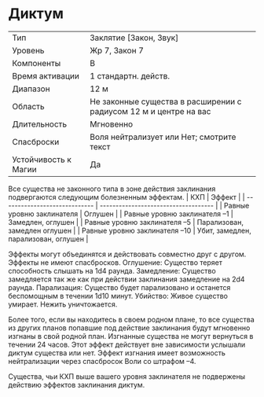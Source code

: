 
# Диктум

| | |
|---|---|
|Тип|Заклятие [Закон, Звук]|
|Уровень| Жр 7, Закон 7|
|Компоненты| В|
|Время активации| 1 стандартн. действ.|
|Диапазон| 12 м|
|Область| Не законные существа в расширении с радиусом 12 м и центре на вас|
|Длительность| Мгновенно|
|Спасброски| Воля нейтрализует или Нет; смотрите текст|
|Устойчивость к Магии| Да|

Все существа не законного типа в зоне действия заклинания подвергаются следующим болезненным эффектам.
| КХП                           | Эффект                               |
| ----------------------------- | ------------------------------------ |
| Равные уровню заклинателя     | Оглушен                              |
| Равные уровню заклинателя –1  | Замедлен, оглушен                    |
| Равные уровню заклинателя –5  | Парализован, замедлен оглушен        |
| Равные уровню заклинателя –10 | Убит, замедлен, парализован, оглушен | 


Эффекты могут объединятся и действовать совместно друг с другом. Эффекты не имеют спасбросков.
Оглушение: Существо теряет способность слышать на 1d4 раунда.
Замедление: Существо замедляется так же как при действии заклинания замедление на 2d4 раунда.
Парализация: Существо будет парализовано и останется беспомощным в течении 1d10 минут.
Убийство: Живое существо умирает. Нежить уничтожается.

Более того, если вы находитесь в своем родном плане, то все существа из других планов попавшие под действие заклинания будут мгновенно изгнаны в свой родной план. Изгнанные существа не могут вернуться в течении 24 часов. Этот эффект действует вне зависимости услышали диктум существа или нет. Эффект изгнания имеет возможность нейтрализации через спасбросок Воли со штрафом –4. 

Существа, чьи КХП выше вашего уровня заклинателя не подвержены действию эффектов заклинания диктум.